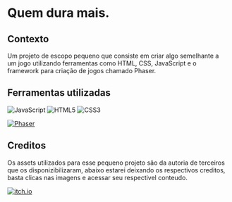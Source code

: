 # Quem dura mais.

## Contexto

Um projeto de escopo pequeno que consiste em criar algo semelhante a um jogo utilizando ferramentas como HTML, CSS, JavaScript e o framework para criação de jogos chamado Phaser.

## Ferramentas utilizadas

![JavaScript](https://img.shields.io/badge/JavaScript-F7DF1E?style=for-the-badge&logo=javascript&logoColor=black)
![HTML5](https://img.shields.io/badge/html5-%23E34F26.svg?style=for-the-badge&logo=html5&logoColor=white)
![CSS3](https://img.shields.io/badge/css3-%231572B6.svg?style=for-the-badge&logo=css3&logoColor=white)

[![Phaser][Phaser_shield]][Phaser_url]

## Creditos

Os assets utilizados para esse pequeno projeto são da autoria de terceiros que os disponizibilizaram, abaixo estarei deixando os respectivos creditos, basta clicas nas imagens e acessar seu respectivel conteudo.

[![itch.io][pixel_frof_image]][pixel_frog]

[pixel_frof_image]:https://img.itch.zone/aW1nLzc2OTQ3NzIucG5n/80x80%23/Ni7E7O.png
[pixel_frog]:https://itch.io/profile/pixelfrog-assets  
[Phaser]:https://phaser.io
[Phaser_url]:https://phaser.io
[Phaser_shield]:http://www.w3.org/2000/svg
